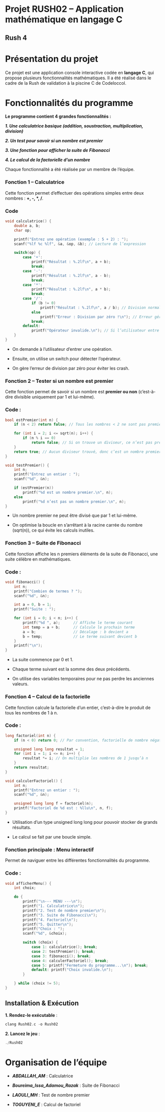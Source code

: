 # Projet RUSH02 – Application mathématique en langage C
## Rush 4
# Présentation du projet 
Ce projet est une application console interactive codée en  **langage C**, qui propose plusieurs fonctionnalités mathématiques. Il a été réalisé dans le cadre de la Rush de validation à la piscine C de Codeloccol.


# Fonctionnalités du programme

**Le programme contient 4 grandes fonctionnalités :**

***1. Une calculatrice basique (addition, soustraction, multiplication, division)***

***2. Un test pour savoir si un nombre est premier***

***3. Une fonction pour afficher la suite de Fibonacci***

***4. Le calcul de la factorielle d’un nombre***

Chaque fonctionnalité a été réalisée par un membre de l’équipe.

### Fonction 1 – Calculatrice

Cette fonction permet d’effectuer des opérations simples entre deux nombres : **+, -, *, /**.

### Code 
```C
void calculatrice() {
    double a, b;
    char op;

    printf("Entrez une opération (exemple : 5 + 2) : ");
    scanf("%lf %c %lf", &a, &op, &b); // Lecture de l’expression

    switch(op) {
        case '+':
            printf("Résultat : %.2lf\n", a + b);
            break;
        case '-':
            printf("Résultat : %.2lf\n", a - b);
            break;
        case '*':
            printf("Résultat : %.2lf\n", a * b);
            break;
        case '/':
            if (b != 0)
                printf("Résultat : %.2lf\n", a / b); // Division normale
            else
                printf("Erreur : Division par zéro !\n"); // Erreur gérée
            break;
        default:
            printf("Opérateur invalide.\n"); // Si l’utilisateur entre un caractère inconnu
    }
}
```
- On demande à l’utilisateur d’entrer une opération.
  
- Ensuite, on utilise un switch pour détecter l’opérateur.
  
- On gère l’erreur de division par zéro pour éviter les crash.


### Fonction 2 – Tester si un nombre est premier

Cette fonction permet de savoir si un nombre est **premier ou non** (c’est-à-dire divisible uniquement par 1 et lui-même).

### Code :
```C
bool estPremier(int n) {
    if (n < 2) return false; // Tous les nombres < 2 ne sont pas premiers

    for (int i = 2; i <= sqrt(n); i++) {
        if (n % i == 0)
            return false; // Si on trouve un diviseur, ce n’est pas premier
    }
    return true; // Aucun diviseur trouvé, donc c’est un nombre premier
}
```
```C
void testPremier() {
    int n;
    printf("Entrez un entier : ");
    scanf("%d", &n);

    if (estPremier(n))
        printf("%d est un nombre premier.\n", n);
    else
        printf("%d n’est pas un nombre premier.\n", n);
}
```
- Un nombre premier ne peut être divisé que par 1 et lui-même.
  
-  On optimise la boucle en s’arrêtant à la racine carrée du nombre (sqrt(n)), ce qui évite les calculs inutiles.


### Fonction 3 – Suite de Fibonacci

Cette fonction affiche les n premiers éléments de la suite de Fibonacci, une suite célèbre en mathématiques.

### Code :
```C
void fibonacci() {
    int n;
    printf("Combien de termes ? ");
    scanf("%d", &n);

    int a = 0, b = 1;
    printf("Suite : ");

    for (int i = 0; i < n; i++) {
        printf("%d ", a);      // Affiche le terme courant
        int temp = a + b;      // Calcule le prochain terme
        a = b;                 // Décalage : b devient a
        b = temp;              // Le terme suivant devient b
    }
    printf("\n");
}
```
- La suite commence par 0 et 1.
  
- Chaque terme suivant est la somme des deux précédents.
  
- On utilise des variables temporaires pour ne pas perdre les anciennes valeurs.


### Fonction 4 – Calcul de la factorielle

Cette fonction calcule la factorielle d’un entier, c’est-à-dire le produit de tous les nombres de 1 à n.

### Code :
```C
long factoriel(int n) {
    if (n < 0) return 0; // Par convention, factorielle de nombre négatif n’existe pas

    unsigned long long resultat = 1;
    for (int i = 1; i <= n; i++) {
        resultat *= i; // On multiplie les nombres de 1 jusqu’à n
    }
    return resultat;
}
```
```C
void calculerFactoriel() {
    int n;
    printf("Entrez un entier : ");
    scanf("%d", &n);

    unsigned long long f = factoriel(n);
    printf("Factoriel de %d est : %llu\n", n, f);
}
```
- Utilisation d’un type unsigned long long pour pouvoir stocker de grands résultats.
  
- Le calcul se fait par une boucle simple.

### Fonction principale : Menu interactif

Permet de naviguer entre les différentes fonctionnalités du programme.

### Code :
```C
void afficherMenu() {
    int choix;

    do {
        printf("\n--- MENU ---\n");
        printf("1. Calculatrice\n");
        printf("2. Test de nombre premier\n");
        printf("3. Suite de Fibonacci\n");
        printf("4. Factoriel\n");
        printf("5. Quitter\n");
        printf("Choix : ");
        scanf("%d", &choix);

        switch (choix) {
            case 1: calculatrice(); break;
            case 2: testPremier(); break;
            case 3: fibonacci(); break;
            case 4: calculerFactoriel(); break;
            case 5: printf("Fermeture du programme...\n"); break;
            default: printf("Choix invalide.\n");
        }

    } while (choix != 5);
}
```

## Installation & Exécution

**1. Rendez-le exécutable** :
   ```c
   clang Rush02.c -o Rush02
   ```
**2. Lancez le jeu** :
   ```c
   ./Rush02
   ```

# Organisation de l’équipe

- ***ABDALLAH_AM*** : Calculatrice

- ***Boureima_Issa_Adamou_Razak*** : Suite de Fibonacci

- ***LAOULI_MH*** : Test de nombre premier

- ***TOGUYENI_E*** : Calcul de factoriel

